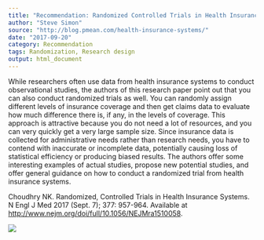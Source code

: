 ```yaml
---
title: "Recommendation: Randomized Controlled Trials in Health Insurance Systems"
author: "Steve Simon"
source: "http://blog.pmean.com/health-insurance-systems/"
date: "2017-09-20"
category: Recommendation
tags: Randomization, Research design
output: html_document
---
```


While researchers often use data from health insurance systems to
conduct observational studies, the authors of this research paper point
out that you can also conduct randomized trials as well. You can
randomly assign different levels of insurance coverage and then get
claims data to evaluate how much difference there is, if any, in the
levels of coverage. This approach is attractive because you do not need
a lot of resources, and you can very quickly get a very large sample
size. Since insurance data is collected for administrative needs rather
than research needs, you have to contend with inaccurate or incomplete
data, potentially causing loss of statistical efficiency or producing
biased results. The authors offer some interesting examples of actual
studies, propose new potential studies, and offer general guidance on
how to conduct a randomized trial from health insurance
systems.

<!---More--->

Choudhry NK. Randomized, Controlled Trials in Health Insurance Systems.
N Engl J Med 2017 (Sept. 7); 377: 957-964. Available at
<http://www.nejm.org/doi/full/10.1056/NEJMra1510058>.

![](../../../web/images/17/health-insurance-systems01.png)




